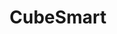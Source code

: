 ---
title: "CubeSmart"
url: /san-antonio/cubesmart-interstate-highway-10-frontage-road/
shop: Mieten
---